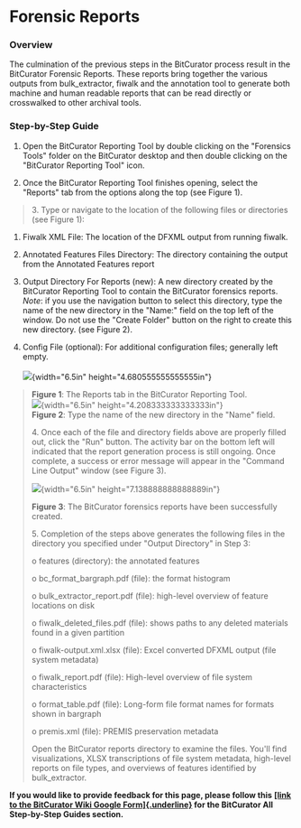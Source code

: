 # **Forensic Reports**

### **Overview**

The culmination of the previous steps in the BitCurator process result
in the BitCurator Forensic Reports. These reports bring together the
various outputs from bulk_extractor, fiwalk and the annotation tool to
generate both machine and human readable reports that can be read
directly or crosswalked to other archival tools.

### **Step-by-Step Guide**

1.  Open the BitCurator Reporting Tool by double clicking on the
    \"Forensics Tools\" folder on the BitCurator desktop and then double
    clicking on the \"BitCurator Reporting Tool\" icon.

2.  Once the BitCurator Reporting Tool finishes opening, select the
    \"Reports\" tab from the options along the top (see Figure 1).

> 3\. Type or navigate to the location of the following files or
> directories (see Figure 1):

1.  Fiwalk XML File: The location of the DFXML output from running
    fiwalk.

2.  Annotated Features Files Directory: The directory containing the
    output from the Annotated Features report

3.  Output Directory For Reports (new): A new directory created by the
    BitCurator Reporting Tool to contain the BitCurator forensics
    reports. *Note*: if you use the navigation button to select this
    directory, type the name of the new directory in the \"Name:\" field
    on the top left of the window. Do not use the \"Create Folder\"
    button on the right to create this new directory. (see Figure 2).

4.  Config File (optional): For additional configuration files;
    generally left empty.\
    \
    ![](./media/image2.png){width="6.5in" height="4.680555555555555in"}

> **Figure 1**: The Reports tab in the BitCurator Reporting Tool.\
> ![](./media/image1.png){width="6.5in" height="4.208333333333333in"}\
> **Figure 2**: Type the name of the new directory in the \"Name\"
> field.
>
> 4\. Once each of the file and directory fields above are properly
> filled out, click the \"Run\" button. The activity bar on the bottom
> left will indicated that the report generation process is still
> ongoing. Once complete, a success or error message will appear in the
> \"Command Line Output\" window (see Figure 3).
>
> ![](./media/image3.png){width="6.5in" height="7.138888888888889in"}
>
> **Figure 3**: The BitCurator forensics reports have been successfully
> created.
>
> 5\. Completion of the steps above generates the following files in the
> directory you specified under \"Output Directory\" in Step 3:
>
> o features (directory): the annotated features
>
> o bc_format_bargraph.pdf (file): the format histogram
>
> o bulk_extractor_report.pdf (file): high-level overview of feature
> locations on disk
>
> o fiwalk_deleted_files.pdf (file): shows paths to any deleted
> materials found in a given partition
>
> o fiwalk-output.xml.xlsx (file): Excel converted DFXML output (file
> system metadata)
>
> o fiwalk_report.pdf (file): High-level overview of file system
> characteristics
>
> o format_table.pdf (file): Long-form file format names for formats
> shown in bargraph
>
> o premis.xml (file): PREMIS preservation metadata
>
> Open the BitCurator reports directory to examine the files. You'll
> find visualizations, XLSX transcriptions of file system metadata,
> high-level reports on file types, and overviews of features identified
> by bulk_extractor.

**If you would like to provide feedback for this page, please follow
this** **[[link to the BitCurator Wiki Google
Form]{.underline}](https://docs.google.com/forms/d/e/1FAIpQLSelmRx1VmgDEg3dU5_8cXZy9MZ5v8_sAl-Ur2nPFLAi6Lvu2w/viewform?usp=sf_link)
for the BitCurator All Step-by-Step Guides section.**
